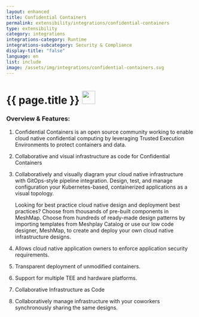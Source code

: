 ```yaml
---
layout: enhanced
title: Confidential Containers
permalink: extensibility/integrations/confidential-containers
type: extensibility
category: integrations
integrations-category: Runtime
integrations-subcategory: Security & Compliance
display-title: "false"
language: en
list: include
image: /assets/img/integrations/confidential-containers.svg
---
```


<h1>{{ page.title }} <img src="{{ page.image }}" style="width: 35px; height: 35px;" /></h1>


<!-- This needs replaced with the Category property, not the sub-category.
 #### About: Confidential Containers is an open source community working to enable cloud native  confidential computing by leveraging Trusted Execution Environments to protect  containers and data. -->

### Overview & Features:

1. Confidential Containers is an open source community working to enable cloud native  confidential computing by leveraging Trusted Execution Environments to protect  containers and data.

2. Collaborative and visual infrastructure as code for Confidential Containers

4. 
    Collaboratively and visually diagram your cloud native infrastructure with GitOps-style pipeline integration. Design, test, and manage configuration your Kubernetes-based, containerized applications as a visual topology.



    Looking for best practice cloud native design and deployment best practices? Choose from thousands of pre-built components in MeshMap. Choose from hundreds of ready-made design patterns by importing templates from Meshplay Catalog or use our low code designer, MeshMap, to create and deploy your own cloud native infrastructure designs.



5. Allows cloud native application owners to enforce application security requirements.

6. Transparent deployment of unmodified containers.

7. Support for multiple TEE and hardware platforms.

8. Collaborative Infrastructure as Code

9. Collaboratively manage infrastructure with your coworkers synchronously sharing the same designs.

